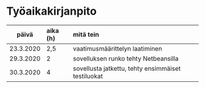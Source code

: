 # Työaikakirjanpito

| päivä | aika (h) | mitä tein |
| :-----: |:-------| :---------|
| 23.3.2020 | 2,5 | vaatimusmäärittelyn laatiminen |
| 29.3.2020 | 2 | sovelluksen runko tehty Netbeansilla |
| 30.3.2020 | 4 | sovellusta jatkettu, tehty ensimmäiset testiluokat |

